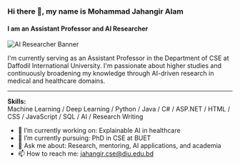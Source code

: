 ### Hi there 👋, my name is Mohammad Jahangir Alam
#### I am an Assistant Professor and AI Researcher

![AI Researcher Banner](https://via.placeholder.com/900x200.png?text=AI+%7C+ML+%7C+Healthcare+Research)

I'm currently serving as an Assistant Professor in the Department of CSE at Daffodil International University. I'm passionate about higher studies and continuously broadening my knowledge through AI-driven research in medical and healthcare domains.

---

**Skills:**  
Machine Learning / Deep Learning / Python / Java / C# / ASP.NET / HTML / CSS / JavaScript / SQL / AI / Research Writing

- 🔭 I’m currently working on: Explainable AI in healthcare
- 🌱 I’m currently pursuing: PhD in CSE at BUET
- 💬 Ask me about: Research, mentoring, AI applications, and academia
- 📫 How to reach me: jahangir.cse@diu.edu.bd

